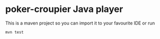 poker-croupier Java player
==============

This is a maven project so you can import it to your favourite IDE or run

`mvn test`
